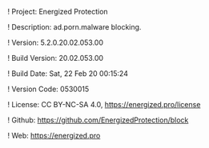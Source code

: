 ! Project: Energized Protection

! Description: ad.porn.malware blocking.

! Version: 5.2.0.20.02.053.00

! Build Version: 20.02.053.00

! Build Date: Sat, 22 Feb 20 00:15:24

! Version Code: 0530015

! License: CC BY-NC-SA 4.0, https://energized.pro/license

! Github: https://github.com/EnergizedProtection/block

! Web: https://energized.pro

